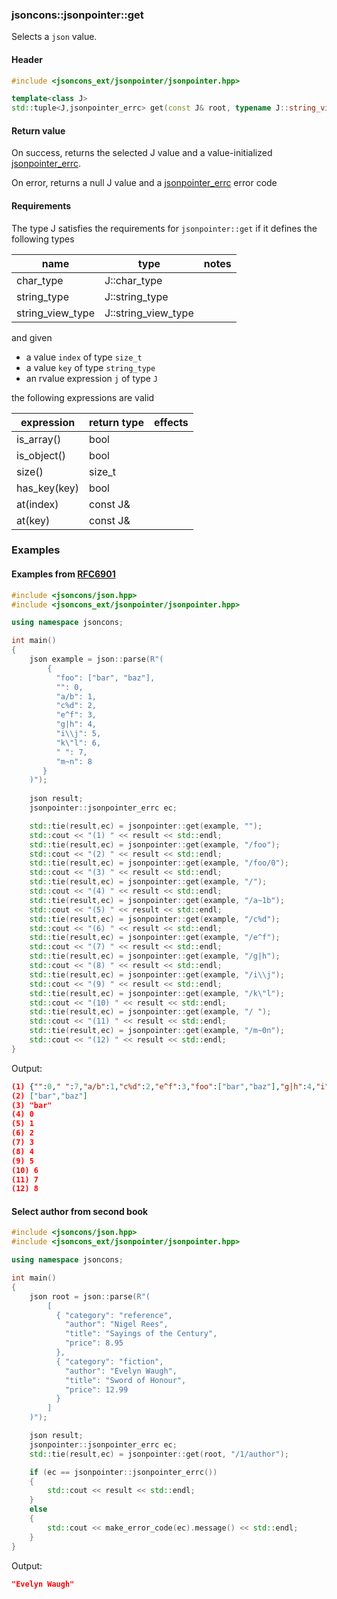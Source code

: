 ### jsoncons::jsonpointer::get

Selects a `json` value.

#### Header
```c++
#include <jsoncons_ext/jsonpointer/jsonpointer.hpp>

template<class J>
std::tuple<J,jsonpointer_errc> get(const J& root, typename J::string_view_type path);

```

#### Return value

On success, returns the selected J value and a value-initialized [jsonpointer_errc](jsonpointer_errc.md). 

On error, returns a null J value and a [jsonpointer_errc](jsonpointer_errc.md) error code 

#### Requirements

The type J satisfies the requirements for `jsonpointer::get` if it defines the following types

name            |type               |notes
----------------|-------------------|---------------
char_type       |J::char_type       |
string_type     |J::string_type     |
string_view_type|J::string_view_type|

and given 

- a value `index` of type `size_t`
- a value `key` of type `string_type` 
- an rvalue expression `j` of type `J`

the following expressions are valid

expression     |return type|effects
---------------|-----------|---------------
is_array()     |bool       |
is_object()    |bool       |
size()         |size_t     |
has_key(key)   |bool       |
at(index)      |const J&   |
at(key)        |const J&   |

### Examples

#### Examples from [RFC6901](https://tools.ietf.org/html/rfc6901)

```c++
#include <jsoncons/json.hpp>
#include <jsoncons_ext/jsonpointer/jsonpointer.hpp>

using namespace jsoncons;

int main()
{
    json example = json::parse(R"(
        {
          "foo": ["bar", "baz"],
          "": 0,
          "a/b": 1,
          "c%d": 2,
          "e^f": 3,
          "g|h": 4,
          "i\\j": 5,
          "k\"l": 6,
          " ": 7,
          "m~n": 8
       }
    )");
   
    json result;
    jsonpointer::jsonpointer_errc ec;

    std::tie(result,ec) = jsonpointer::get(example, "");
    std::cout << "(1) " << result << std::endl;
    std::tie(result,ec) = jsonpointer::get(example, "/foo");
    std::cout << "(2) " << result << std::endl;
    std::tie(result,ec) = jsonpointer::get(example, "/foo/0");
    std::cout << "(3) " << result << std::endl;
    std::tie(result,ec) = jsonpointer::get(example, "/");
    std::cout << "(4) " << result << std::endl;
    std::tie(result,ec) = jsonpointer::get(example, "/a~1b");
    std::cout << "(5) " << result << std::endl;
    std::tie(result,ec) = jsonpointer::get(example, "/c%d");
    std::cout << "(6) " << result << std::endl;
    std::tie(result,ec) = jsonpointer::get(example, "/e^f");
    std::cout << "(7) " << result << std::endl;
    std::tie(result,ec) = jsonpointer::get(example, "/g|h");
    std::cout << "(8) " << result << std::endl;
    std::tie(result,ec) = jsonpointer::get(example, "/i\\j");
    std::cout << "(9) " << result << std::endl;
    std::tie(result,ec) = jsonpointer::get(example, "/k\"l");
    std::cout << "(10) " << result << std::endl;
    std::tie(result,ec) = jsonpointer::get(example, "/ ");
    std::cout << "(11) " << result << std::endl;
    std::tie(result,ec) = jsonpointer::get(example, "/m~0n");
    std::cout << "(12) " << result << std::endl;
}
```
Output:
```json
(1) {"":0," ":7,"a/b":1,"c%d":2,"e^f":3,"foo":["bar","baz"],"g|h":4,"i\\j":5,"k\"l":6,"m~n":8}
(2) ["bar","baz"]
(3) "bar"
(4) 0
(5) 1
(6) 2
(7) 3
(8) 4
(9) 5
(10) 6
(11) 7
(12) 8
```

#### Select author from second book

```c++
#include <jsoncons/json.hpp>
#include <jsoncons_ext/jsonpointer/jsonpointer.hpp>

using namespace jsoncons;

int main()
{
    json root = json::parse(R"(
        [
          { "category": "reference",
            "author": "Nigel Rees",
            "title": "Sayings of the Century",
            "price": 8.95
          },
          { "category": "fiction",
            "author": "Evelyn Waugh",
            "title": "Sword of Honour",
            "price": 12.99
          }
        ]
    )");

    json result;
    jsonpointer::jsonpointer_errc ec;
    std::tie(result,ec) = jsonpointer::get(root, "/1/author");

    if (ec == jsonpointer::jsonpointer_errc())
    {
        std::cout << result << std::endl;
    }
    else
    {
        std::cout << make_error_code(ec).message() << std::endl;
    }
}
```
Output:
```json
"Evelyn Waugh"
```


